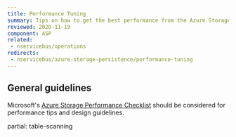 ```yaml
---
title: Performance Tuning
summary: Tips on how to get the best performance from the Azure Storage Queues persistence
reviewed: 2020-11-19
component: ASP
related:
 - nservicebus/operations
redirects:
 - nservicebus/azure-storage-persistence/performance-tuning
---
```


## General guidelines

Microsoft's [Azure Storage Performance Checklist](https://docs.microsoft.com/en-us/azure/storage/storage-performance-checklist) should be considered for performance tips and design guidelines.

partial: table-scanning
